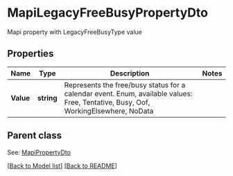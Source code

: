 # MapiLegacyFreeBusyPropertyDto
Mapi property with LegacyFreeBusyType value             

## Properties
Name | Type | Description | Notes
------------ | ------------- | ------------- | -------------
**Value** | **string** | Represents the free/busy status for a calendar event. Enum, available values: Free, Tentative, Busy, Oof, WorkingElsewhere, NoData | 

## Parent class

See: [MapiPropertyDto](MapiPropertyDto.md)

[[Back to Model list]](Models.md) [[Back to README]](README.md)


